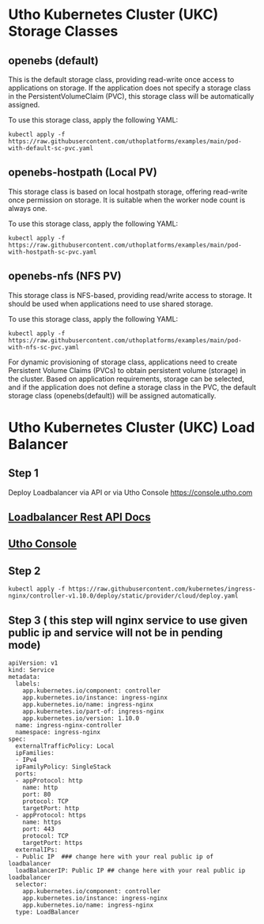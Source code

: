 # Utho Kubernetes Cluster (UKC) Storage Classes

## openebs (default)

This is the default storage class, providing read-write once access to applications on storage. If the application does not specify a storage class in the PersistentVolumeClaim (PVC), this storage class will be automatically assigned.

To use this storage class, apply the following YAML:

```
kubectl apply -f https://raw.githubusercontent.com/uthoplatforms/examples/main/pod-with-default-sc-pvc.yaml
```

## openebs-hostpath (Local PV)

This storage class is based on local hostpath storage, offering read-write once permission on storage. It is suitable when the worker node count is always one.

To use this storage class, apply the following YAML:

```
kubectl apply -f https://raw.githubusercontent.com/uthoplatforms/examples/main/pod-with-hostpath-sc-pvc.yaml
```

## openebs-nfs (NFS PV)

This storage class is NFS-based, providing read/write access to storage. It should be used when applications need to use shared storage.

To use this storage class, apply the following YAML:

```
kubectl apply -f https://raw.githubusercontent.com/uthoplatforms/examples/main/pod-with-nfs-sc-pvc.yaml
```

For dynamic provisioning of storage class, applications need to create Persistent Volume Claims (PVCs) to obtain persistent volume (storage) in the cluster. Based on application requirements, storage can be selected, and if the application does not define a storage class in the PVC, the default storage class (openebs(default)) will be assigned automatically.


# Utho Kubernetes Cluster (UKC) Load Balancer

## Step 1

Deploy Loadbalancer via API or via Utho Console https://console.utho.com
## [Loadbalancer Rest API Docs](https://utho.com/api-docs/#api-Load-Balancer-addloadbalancer)
## [Utho Console](https://console.utho.com)


## Step 2

```
kubectl apply -f https://raw.githubusercontent.com/kubernetes/ingress-nginx/controller-v1.10.0/deploy/static/provider/cloud/deploy.yaml
```

## Step 3 ( this step will nginx service to use given public ip and service will not be in pending mode)

```
apiVersion: v1
kind: Service
metadata:
  labels:
    app.kubernetes.io/component: controller
    app.kubernetes.io/instance: ingress-nginx
    app.kubernetes.io/name: ingress-nginx
    app.kubernetes.io/part-of: ingress-nginx
    app.kubernetes.io/version: 1.10.0
  name: ingress-nginx-controller
  namespace: ingress-nginx
spec:
  externalTrafficPolicy: Local
  ipFamilies:
  - IPv4
  ipFamilyPolicy: SingleStack
  ports:
  - appProtocol: http
    name: http
    port: 80
    protocol: TCP
    targetPort: http
  - appProtocol: https
    name: https
    port: 443
    protocol: TCP
    targetPort: https
  externalIPs:
  - Public IP  ### change here with your real public ip of loadbalancer 
  loadBalancerIP: Public IP ## change here with your real public ip loadbalancer 
  selector:
    app.kubernetes.io/component: controller
    app.kubernetes.io/instance: ingress-nginx
    app.kubernetes.io/name: ingress-nginx
  type: LoadBalancer
 ```

